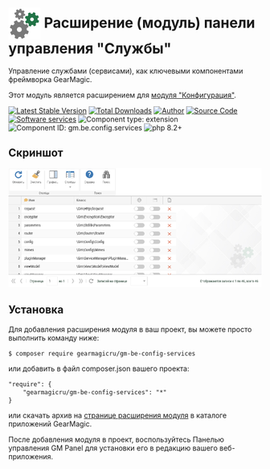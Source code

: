 # <img src="https://raw.githubusercontent.com/gearmagicru/gm-be-config-services/refs/heads/master/assets/images/icon.svg" width="64px" height="64px" align="absmiddle"> Расширение (модуль) панели управления "Службы"

Управление службами (сервисами), как ключевыми компонентами фреймворка GearMagic.

Этот модуль является расширением для [модуля "Конфигурация"](https://github.com/gearmagicru/gm-be-config).

[![Latest Stable Version](https://img.shields.io/packagist/v/gearmagicru/gm-be-config-services.svg)](https://packagist.org/packages/gearmagicru/gm-be-config-services)
[![Total Downloads](https://img.shields.io/packagist/dt/gearmagicru/gm-be-config-services.svg)](https://packagist.org/packages/gearmagicru/gm-be-config-services)
[![Author](https://img.shields.io/badge/author-anton.tivonenko@gmail.com-blue.svg)](servicesto:anton.tivonenko@gmail.com)
[![Source Code](https://img.shields.io/badge/source-gearmagicru/gm--be--config--services-blue.svg)](https://github.com/gearmagicru/gm-be-config-services)
[![Software services](https://img.shields.io/badge/services-MIT-brightgreen.svg)](https://github.com/gearmagicru/gm-be-config-services/blob/master/services)
![Component type: extension](https://img.shields.io/badge/component%20type-extension-green.svg)
![Component ID: gm.be.config.services](https://img.shields.io/badge/component%20id-gm.be.config.services-green.svg)
![php 8.2+](https://img.shields.io/badge/php-min%208.2-red.svg)

## Скриншот
<img src="https://github.com/gearmagicru/gm-be-config-services/blob/master/assets/help/grid.png?raw=true">

## Установка

Для добавления расширения модуля в ваш проект, вы можете просто выполнить команду ниже:

```
$ composer require gearmagicru/gm-be-config-services
```

или добавить в файл composer.json вашего проекта:
```
"require": {
    "gearmagicru/gm-be-config-services": "*"
}
```
или скачать архив на [странице расширения модуля](https://apps.gearmagic.ru/component/gm-be-config-services) в каталоге приложений GearMagic.

После добавления модуля в проект, воспользуйтесь Панелью управления GM Panel для установки его в редакцию вашего веб-приложения.
